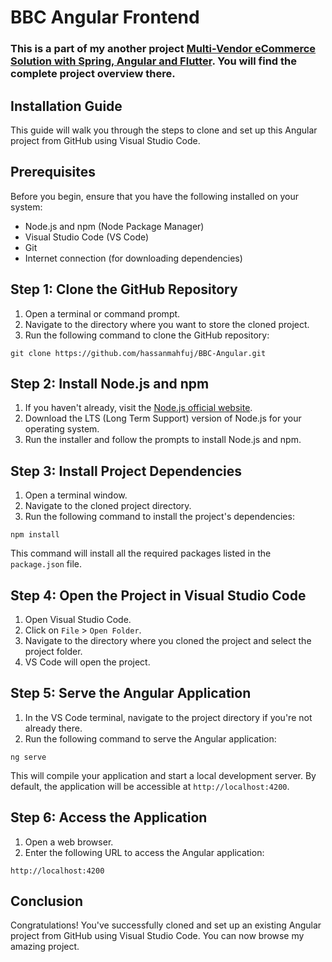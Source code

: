 # BBC Angular Frontend

### This is a part of my another project [Multi-Vendor eCommerce Solution with Spring, Angular and Flutter](https://github.com/hassanmahfuj/Multi-Vendor-eCommerce-Solution-with-Spring-Angular-Flutter). You will find the complete project overview there.

## Installation Guide

This guide will walk you through the steps to clone and set up this Angular project from GitHub using Visual Studio Code.

## Prerequisites

Before you begin, ensure that you have the following installed on your system:

- Node.js and npm (Node Package Manager)
- Visual Studio Code (VS Code)
- Git
- Internet connection (for downloading dependencies)

## Step 1: Clone the GitHub Repository

1. Open a terminal or command prompt.
2. Navigate to the directory where you want to store the cloned project.
3. Run the following command to clone the GitHub repository:

```
git clone https://github.com/hassanmahfuj/BBC-Angular.git
```

## Step 2: Install Node.js and npm

1. If you haven't already, visit the [Node.js official website](https://nodejs.org/).
2. Download the LTS (Long Term Support) version of Node.js for your operating system.
3. Run the installer and follow the prompts to install Node.js and npm.

## Step 3: Install Project Dependencies

1. Open a terminal window.
2. Navigate to the cloned project directory.
3. Run the following command to install the project's dependencies:

```
npm install
```

This command will install all the required packages listed in the `package.json` file.

## Step 4: Open the Project in Visual Studio Code

1. Open Visual Studio Code.
2. Click on `File` > `Open Folder`.
3. Navigate to the directory where you cloned the project and select the project folder.
4. VS Code will open the project.

## Step 5: Serve the Angular Application

1. In the VS Code terminal, navigate to the project directory if you're not already there.
2. Run the following command to serve the Angular application:

```
ng serve
```

This will compile your application and start a local development server. By default, the application will be accessible at `http://localhost:4200`.

## Step 6: Access the Application

1. Open a web browser.
2. Enter the following URL to access the Angular application:

```
http://localhost:4200
```

## Conclusion

Congratulations! You've successfully cloned and set up an existing Angular project from GitHub using Visual Studio Code. You can now browse my amazing project.
